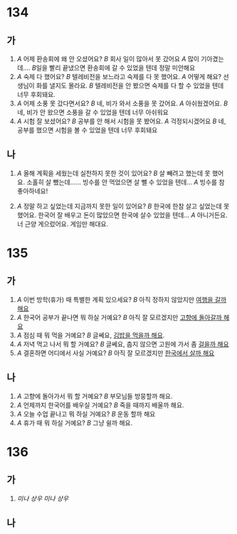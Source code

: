 # 134
## 가
1. *A* 어제 환송회에 왜 안 오셨어요?
   *B* 회사 일이 많아서 못 갔어요
   *A* 많이 기아겼는데....
   *B*일을 빨리 끝냈으면 환송회에 갈 수 있었을 텐데 정말 미안해요
2. *A* 숙제 다 했어요?
   *B* 텔레비전을 보느라고 숙제를 다 못 했어요.
   *A* 어떻게 해요? 선생님이 화를 낼지도 몰라요.
   *B* 텔레비전을 안 봤으면 숙제를 다 할 수 있었을 텐데 너무 후회돼요.
3. *A* 어제 소풍 못 갔다면서요?
   *B* 네, 비가 와서 소풍을 못 갔어요.
   *A* 아쉬웠겠어요.
   *B* 네, 비가 안 왔으면 소풍을 갈 수 있었을 텐데 너무 아쉬워요
4. *A* 시험 잘 보셨어요?
   *B* 공부를 안 해서 시험을 못 봤어요.
   *A* 걱정되시겠어요
   *B* 네, 공부를 했으면 시험을 볼 수 있었을 텐데 너무 후회돼요
## 나
1. *A* 올해 계획을 세웠는데 실천하지 못한 것이 있어요?
   *B* 살 빼려고 했는데 못 했어요. 소홀히 살 뺐는데...... 빙수를 안 먹었으면 살 뺄 수 있었을 텐데...
   *A* 빙수를 참 좋아하네요!

2. *A* 정말 하고 싶었는데 지금까지 못한 일이 있어요?
   *B* 한국에 한참 살고 싶었는데 못 했어요. 한국어 잘 배우고 돈이 많았으면 한국에 살수 있었을 텐데...
   *A* 아니거든요. 너 근양 게으렀어요.  게임만 해대요.
# 135
## 가
1. *A* 이번 방학(휴가) 때 특별한 계획 있으세요?
   *B*  아직 정하지 않았지만 <u>여행을 갈까 해요</u>
2. *A* 한국어 공부가 끝나면 뭐 하실 거예요?
   *B* 아직 잘 모르겠지만 <u>고향에 돌아갈까 해요</u>
3. *A* 점심 때 뭐 먹을 거예요?
   *B*  글쎄요, <u>김밥을 먹을까 해요</u>.
4. *A* 저녁 먹고 나서 뭐 할 거예요?
   *B* 글쎄요, 춥지 않으면 고원에 가서 좀 <u>걸을까 해요</u>
5. *A* 결혼하면 어디에서 사실 거예요?
   *B*  아직 잘 모르겠지만 <u>한국에서 살까 해요</u>
## 나
1. *A* 고향에 돌아가서 뭐 할 거예요?
   *B* 부모님들 방뭉할까 해요.
2. *A* 언제까지 한국어를 배우실 거예요?
   *B* 죽을 때까지 배울까 해요.
3. *A* 오늘 수업 끝나고 뭐 하실 거예요?
   *B*  운동 할까 해요
4. *A* 휴가 때 뭐 하실 거예요?
   *B* 그냥 쉴까 해요.
# 136
## 가
1. *미나*
   *상우*
*미나*
   *상우*
## 나